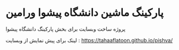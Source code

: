 # پارکینگ ماشین دانشگاه پیشوا ورامین

پروژه ساخت وبسایت برای بخش پارکینگ دانشگاه پیشوا

لینک برای پیش نمایش از وبسایت : <https://tahaaflatoon.github.io/pishva/>
